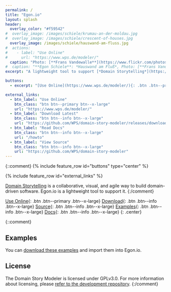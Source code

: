```yaml
---
permalink: /
title: "Egon.io"
layout: splash
header: 
  overlay_color: "#f59542"
#  overlay_image: /images/schiele/krumau-an-der-moldau.jpg
#  overlay_image: /images/schiele/crescent-of-houses.jpg
  overlay_image: /images/schiele/hauswand-am-fluss.jpg
#  actions:
#    - label: "Use Online"
#      url: "https://www.wps.de/modeler/"
  caption: "Photo: [**Frans Vandewalle**](https://www.flickr.com/photos/snarfel/6679805047/in/photostream/)"
#  caption: "**Egon Schiele**: *Hauswand am Fluß*, Photo: [**Frans Vandewalle**](https://www.flickr.com/photos/snarfel/6679805047/in/photostream/)"
excerpt: "A lightweight tool to support [*Domain Storytelling*](https://domainstorytelling.org)"

buttons: 
  - excerpt: "[Use Online](https://www.wps.de/modeler/){: .btn .btn--primary .btn--x-large} [Download Latest](https://github.com/WPS/domain-story-modeler/releases){: .btn .btn--info .btn--x-large} [View Source](https://github.com/WPS/domain-story-modeler){: .btn .btn--info .btn--x-large} [Read Docs](/howto){: .btn .btn--info .btn--x-large}"

external_links:
  - btn_label: "Use Online"
    btn_class: "btn btn--primary btn--x-large"
    url: "https://www.wps.de/modeler/"
  - btn_label: "Download Latest"
    btn_class: "btn btn--info btn--x-large"
    url: "https://github.com/WPS/domain-story-modeler/releases/download/v1.2.1/Domain.Story.Modeler.v1.2.1.zip"
  - btn_label: "Read Docs"
    btn_class: "btn btn--info btn--x-large"
    url: "/howto"
  - btn_label: "View Source"
    btn_class: "btn btn--info btn--x-large"
    url: "https://github.com/WPS/domain-story-modeler"
---
```


{::comment}
{% include feature_row id="buttons" type="center" %}

{% include feature_row id="external_links" %}

[Domain Storytelling](https://domainstorytelling.org) is a collaborative, visual, and agile way to build domain-driven software. Egon.io is a lightweight tool to support it.
{:/comment}

[<i class="fas fa-play"></i> Use Online](https://www.wps.de/modeler/){: .btn .btn--primary .btn--x-large}
[<i class="fas fa-download"></i> Download](https://github.com/WPS/domain-story-modeler/releases/latest){: .btn .btn--info .btn--x-large}
[<i class="fas fa-code"></i> Source](https://github.com/WPS/domain-story-modeler){: .btn .btn--info .btn--x-large}
[<i class="fas fa-portrait"></i> Examples](https://github.com/WPS/egon.io-examples){: .btn .btn--info .btn--x-large}
[<i class="fas fa-book"></i> Docs](/howto){: .btn .btn--info .btn--x-large}
{: .center}

{::comment}
## Examples

You can [download these examples](https://github.com/WPS/egon.io-examples) and import them into Egon.io.

## License

The Domain Story Modeler is licensed under GPLv3.0. For more information about licensing, please [refer to the development repository](https://github.com/WPS/domain-story-modeler).
{:/comment}
